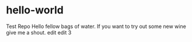 # hello-world
Test Repo
Hello fellow bags of water. If you want to try out some new wine give me a shout.
edit
edit 3

